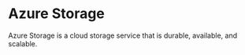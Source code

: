 # Azure Storage

Azure Storage is a cloud storage service that is durable, available, and scalable. 

